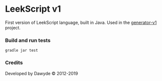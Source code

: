 # LeekScript v1

First version of LeekScript language, built in Java.
Used in the [generator-v1](https://github.com/leek-wars/leek-wars-generator-v1) project.

### Build and run tests
```
gradle jar test
```

### Credits
Developed by Dawyde © 2012-2019
